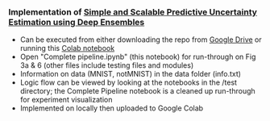 ### Implementation of [Simple and Scalable Predictive Uncertainty Estimation using Deep Ensembles](https://papers.nips.cc/paper/7219-simple-and-scalable-predictive-uncertainty-estimation-using-deep-ensembles.pdf)

* Can be executed from either downloading the repo from [Google Drive](https://drive.google.com/open?id=1Nykz8Fjh9Xe24SADO7fmprnm-Gl2Qffh) or running this [Colab notebook]()
* Open "Complete pipeline.ipynb" (this notebook) for run-through on Fig 3a & 6 (other files include testing files and modules)
* Information on data (MNIST, notMNIST) in the data folder (info.txt)
* Logic flow can be viewed by looking at the notebooks in the /test directory; the Complete Pipeline notebook is a cleaned up run-through for experiment visualization
* Implemented on locally then uploaded to Google Colab
